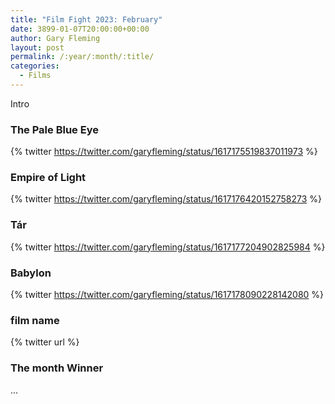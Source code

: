 ```yaml
---
title: "Film Fight 2023: February"
date: 3899-01-07T20:00:00+00:00
author: Gary Fleming
layout: post
permalink: /:year/:month/:title/
categories:
  - Films
---
```


Intro

### The Pale Blue Eye

{% twitter https://twitter.com/garyfleming/status/1617175519837011973 %}

### Empire of Light

{% twitter https://twitter.com/garyfleming/status/1617176420152758273 %}

### Tár

{% twitter https://twitter.com/garyfleming/status/1617177204902825984 %}

### Babylon

{% twitter https://twitter.com/garyfleming/status/1617178090228142080 %}


### film name

{% twitter url %}


### The month Winner

...
